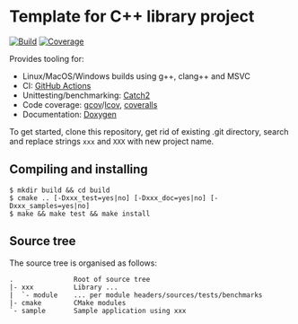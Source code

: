 # Template for C++ library project

[![Build](https://github.com/svens/xxx/workflows/Build/badge.svg)](https://github.com/svens/xxx/actions?query=workflow:Build)
[![Coverage](https://coveralls.io/repos/github/svens/xxx/badge.svg)](https://coveralls.io/github/svens/xxx)

Provides tooling for:
* Linux/MacOS/Windows builds using g++, clang++ and MSVC
* CI: [GitHub Actions](https://github.com/features/actions)
* Unittesting/benchmarking: [Catch2](https://github.com/catchorg/Catch2)
* Code coverage: [gcov](https://gcc.gnu.org/onlinedocs/gcc/Gcov.html)/[lcov](https://github.com/linux-test-project/lcov), [coveralls](https://docs.coveralls.io)
* Documentation: [Doxygen](http://www.doxygen.nl)

To get started, clone this repository, get rid of existing .git directory,
search and replace strings `xxx` and `XXX` with new project name.


## Compiling and installing

    $ mkdir build && cd build
    $ cmake .. [-Dxxx_test=yes|no] [-Dxxx_doc=yes|no] [-Dxxx_samples=yes|no]
    $ make && make test && make install


## Source tree

The source tree is organised as follows:

    .               Root of source tree
    |- xxx          Library ...
    |  `- module    ... per module headers/sources/tests/benchmarks
    |- cmake        CMake modules
    `- sample       Sample application using xxx

